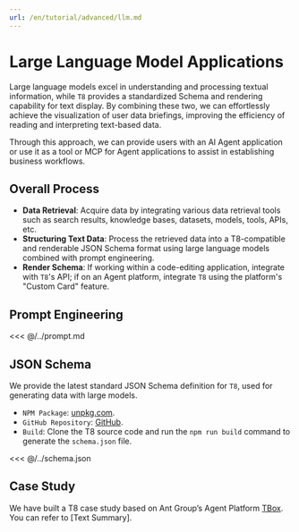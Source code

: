 ```yaml
---
url: /en/tutorial/advanced/llm.md
---
```


# Large Language Model Applications

Large language models excel in understanding and processing textual information, while `T8` provides a standardized Schema and rendering capability for text display. By combining these two, we can effortlessly achieve the visualization of user data briefings, improving the efficiency of reading and interpreting text-based data.

Through this approach, we can provide users with an AI Agent application or use it as a tool or MCP for Agent applications to assist in establishing business workflows.

## Overall Process

* **Data Retrieval**: Acquire data by integrating various data retrieval tools such as search results, knowledge bases, datasets, models, tools, APIs, etc.
* **Structuring Text Data**: Process the retrieved data into a T8-compatible and renderable JSON Schema format using large language models combined with prompt engineering.
* **Render Schema**: If working within a code-editing application, integrate with `T8`'s API; if on an Agent platform, integrate `T8` using the platform's "Custom Card" feature.

## Prompt Engineering

<<< @/../prompt.md

## JSON Schema

We provide the latest standard JSON Schema definition for `T8`, used for generating data with large models.

* `NPM Package`: [unpkg.com](http://unpkg.com/@antv/t8/dist/schema.json).
* `GitHub Repository`: [GitHub](https://github.com/antvis/T8/blob/main/schema.json).
* `Build`: Clone the T8 source code and run the `npm run build` command to generate the `schema.json` file.

<<< @/../schema.json

## Case Study

We have built a T8 case study based on Ant Group’s Agent Platform [TBox](https://www.tbox.cn/). You can refer to \[Text Summary].
